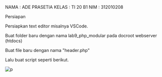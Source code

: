 
NAMA    : ADE PRASETIA
KELAS   : TI 20 B1
NIM     : 312010208

Persiapan

Persiapkan text editor misalnya VSCode.

Buat folder baru dengan nama lab9_php_modular pada docroot webserver (htdocs)

Buat file baru dengan nama "header.php"

Lalu buat script seperti berikut.

![p](image/gambar1.PNG)
